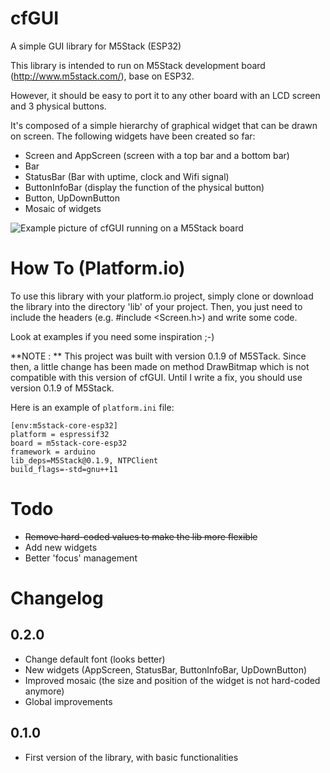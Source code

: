 # cfGUI
A simple GUI library for M5Stack (ESP32)

This library is intended to run on M5Stack development board (http://www.m5stack.com/),  base on ESP32. 

However, it should be easy to port it to any other board with an LCD screen and 3 physical buttons.

It's composed of a simple hierarchy of graphical widget that can be drawn on screen.
The following widgets have been created so far:
  - Screen and AppScreen (screen with a top bar and a bottom bar)
  - Bar
  - StatusBar (Bar with uptime, clock and Wifi signal)
  - ButtonInfoBar (display the function of the physical button)
  - Button, UpDownButton
  - Mosaic of widgets
  
![Example picture of cfGUI running on a M5Stack board](https://mastodon.codingfield.com/system/media_attachments/files/000/207/740/original/dbacf24f45561e5c.jpg)

# How To (Platform.io)
To use this library with your platform.io project, simply clone or download the library into the directory 'lib' of your project.
Then, you just need to include the headers (e.g. #include <Screen.h>) and write some code.

Look at examples if you need some inspiration ;-)

**NOTE : ** This project was built with version 0.1.9 of M5STack. Since then, a little change has been made on method DrawBitmap which is not compatible with this version of cfGUI. Until I write a fix, you should use version 0.1.9 of M5Stack.

Here is an example of `platform.ini` file:

```
[env:m5stack-core-esp32]
platform = espressif32
board = m5stack-core-esp32
framework = arduino
lib_deps=M5Stack@0.1.9, NTPClient
build_flags=-std=gnu++11
```
  
# Todo
  - <s>Remove hard-coded values to make the lib more flexible</s>
  - Add new widgets
  - Better 'focus' management
  
# Changelog
## 0.2.0
  - Change default font (looks better)
  - New widgets (AppScreen, StatusBar, ButtonInfoBar, UpDownButton)
  - Improved mosaic (the size and position of the widget is not hard-coded anymore)
  - Global improvements

## 0.1.0
  - First version of the library, with basic functionalities
  

